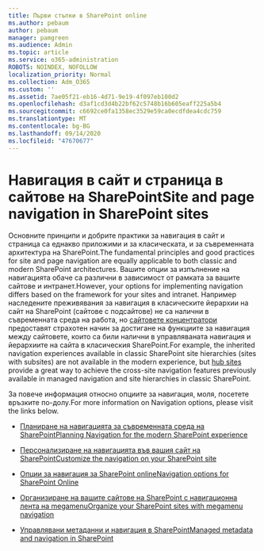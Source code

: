 ```yaml
---
title: Първи стъпки в SharePoint online
ms.author: pebaum
author: pebaum
manager: pamgreen
ms.audience: Admin
ms.topic: article
ms.service: o365-administration
ROBOTS: NOINDEX, NOFOLLOW
localization_priority: Normal
ms.collection: Adm_O365
ms.custom: ''
ms.assetid: 7ae05f21-eb16-4d71-9e19-4f097eb100d2
ms.openlocfilehash: d3af1cd3d4b22bf62c5748b16b605eaff225a5b4
ms.sourcegitcommit: c6692ce0fa1358ec3529e59ca0ecdfdea4cdc759
ms.translationtype: MT
ms.contentlocale: bg-BG
ms.lasthandoff: 09/14/2020
ms.locfileid: "47670677"
---
```

# <a name="site-and-page-navigation-in-sharepoint-sites"></a><span data-ttu-id="3f186-102">Навигация в сайт и страница в сайтове на SharePoint</span><span class="sxs-lookup"><span data-stu-id="3f186-102">Site and page navigation in SharePoint sites</span></span>

<span data-ttu-id="3f186-103">Основните принципи и добрите практики за навигация в сайт и страница са еднакво приложими и за класическата, и за съвременната архитектура на SharePoint.</span><span class="sxs-lookup"><span data-stu-id="3f186-103">The fundamental principles and good practices for site and page navigation are equally applicable to both classic and modern SharePoint architectures.</span></span> <span data-ttu-id="3f186-104">Вашите опции за изпълнение на навигацията обаче са различни в зависимост от рамката за вашите сайтове и интранет.</span><span class="sxs-lookup"><span data-stu-id="3f186-104">However, your options for implementing navigation differs based on the framework for your sites and intranet.</span></span> <span data-ttu-id="3f186-105">Например наследените преживявания за навигация в класическите йерархии на сайт на SharePoint (сайтове с подсайтове) не са налични в съвременната среда на работа, но [сайтовете концентратори](https://support.office.com/article/fe26ae84-14b7-45b6-a6d1-948b3966427f) предоставят страхотен начин за достигане на функциите за навигация между сайтовете, които са били налични в управляваната навигация и йерархиите на сайта в класическия SharePoint.</span><span class="sxs-lookup"><span data-stu-id="3f186-105">For example, the inherited navigation experiences available in classic SharePoint site hierarchies (sites with subsites) are not available in the modern experience, but [hub sites](https://support.office.com/article/fe26ae84-14b7-45b6-a6d1-948b3966427f) provide a great way to achieve the cross-site navigation features previously available in managed navigation and site hierarchies in classic SharePoint.</span></span>

 <span data-ttu-id="3f186-106">За повече информация относно опциите за навигация, моля, посетете връзките по-долу.</span><span class="sxs-lookup"><span data-stu-id="3f186-106">For more information on Navigation options, please visit the links below.</span></span>

 - [<span data-ttu-id="3f186-107">Планиране на навигацията за съвременната среда на SharePoint</span><span class="sxs-lookup"><span data-stu-id="3f186-107">Planning Navigation for the modern SharePoint experience</span></span>](https://docs.microsoft.com/sharepoint/plan-navigation-modern-experience)

- [<span data-ttu-id="3f186-108">Персонализиране на навигацията във вашия сайт на SharePoint</span><span class="sxs-lookup"><span data-stu-id="3f186-108">Customize the navigation on your SharePoint site</span></span>](https://support.office.com/article/customize-the-navigation-on-your-sharepoint-site-3cd61ae7-a9ed-4e1e-bf6d-4655f0bf25ca)

- [<span data-ttu-id="3f186-109">Опции за навигация за SharePoint online</span><span class="sxs-lookup"><span data-stu-id="3f186-109">Navigation options for SharePoint Online</span></span>](https://docs.microsoft.com/office365/enterprise/navigation-options-for-sharepoint-online)
 
- [<span data-ttu-id="3f186-110">Организиране на вашите сайтове на SharePoint с навигационна лента на megamenu</span><span class="sxs-lookup"><span data-stu-id="3f186-110">Organize your SharePoint sites with megamenu navigation</span></span>](https://techcommunity.microsoft.com/t5/Microsoft-SharePoint-Blog/Organize-your-SharePoint-sites-with-megamenu-navigation-and-new/ba-p/328068)

- [<span data-ttu-id="3f186-111">Управлявани метаданни и навигация в SharePoint</span><span class="sxs-lookup"><span data-stu-id="3f186-111">Managed metadata and navigation in SharePoint</span></span>](https://docs.microsoft.com/sharepoint/dev/general-development/managed-metadata-and-navigation-in-sharepoint)


